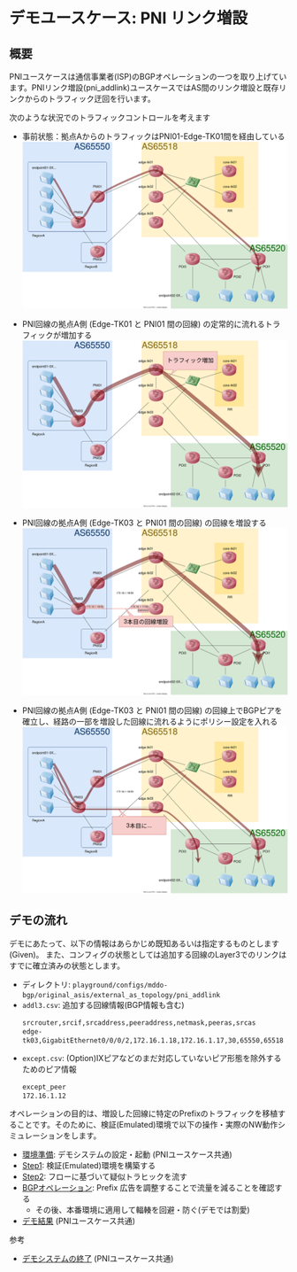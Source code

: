 # デモユースケース: PNI リンク増設

## 概要

PNIユースケースは通信事業者(ISP)のBGPオペレーションの一つを取り上げています。PNIリンク増設(pni_addlink)ユースケースではAS間のリンク増設と既存リンクからのトラフィック迂回を行います。

次のような状況でのトラフィックコントロールを考えます
- 事前状態：拠点AからのトラフィックはPNI01-Edge-TK01間を経由している
![initial traffic flow](fig/pni_addlink_situation1.drawio.svg)


- PNI回線の拠点A側 (Edge-TK01 と PNI01 間の回線) の定常的に流れるトラフィックが増加する
![increasing traffic](fig/pni_addlink_situation2.drawio.svg)


- PNI回線の拠点A側 (Edge-TK03 と PNI01 間の回線) の回線を増設する
![add link](fig/pni_addlink_situation3.drawio.svg)

- PNI回線の拠点A側 (Edge-TK03 と PNI01 間の回線) の回線上でBGPピアを確立し、経路の一部を増設した回線に流れるようにポリシー設定を入れる
![add policy](fig/pni_addlink_situation4.drawio.svg)


## デモの流れ

デモにあたって、以下の情報はあらかじめ既知あるいは指定するものとします (Given)。
また、コンフィグの状態としては追加する回線のLayer3でのリンクはすでに確立済みの状態とします。

- ディレクトリ: `playground/configs/mddo-bgp/original_asis/external_as_topology/pni_addlink`
- `addl3.csv`: 追加する回線情報(BGP情報も含む)
  ```
  srcrouter,srcif,srcaddress,peeraddress,netmask,peeras,srcas
  edge-tk03,GigabitEthernet0/0/0/2,172.16.1.18,172.16.1.17,30,65550,65518
  ```
- `except.csv`: (Option)IXピアなどのまだ対応していないピア形態を除外するためのピア情報
  ```
  except_peer
  172.16.1.12
  ```

オペレーションの目的は、増設した回線に特定のPrefixのトラフィックを移植することです。そのために、検証(Emulated)環境で以下の操作・実際のNW動作シミュレーションをします。
- [環境準備](../pni/provision.md): デモシステムの設定・起動 (PNIユースケース共通)
- [Step1](./step1.md): 検証(Emulated)環境を構築する
- [Step2](./step2.md): フローに基づいて疑似トラヒックを流す
- [BGPオペレーション](./operation.md): Prefix 広告を調整することで流量を減ることを確認する
  - その後、本番環境に適用して輻輳を回避・防ぐ(デモでは割愛)
- [デモ結果](../pni/result.md) (PNIユースケース共通)

参考
- [デモシステムの終了](../pni/cleanup.md) (PNIユースケース共通)

